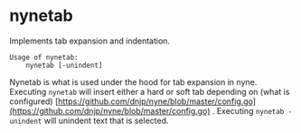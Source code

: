 # nynetab

Implements tab expansion and indentation.

```
Usage of nynetab:
	nynetab [-unindent]
```

Nynetab is what is used under the hood for tab expansion in nyne.
Executing `nynetab` will insert either a hard or soft tab depending
on (what is
configured) [https://github.com/dnjp/nyne/blob/master/config.go](https://github.com/dnjp/nyne/blob/master/config.go) .
Executing `nynetab -unindent` will unindent text that is selected.
